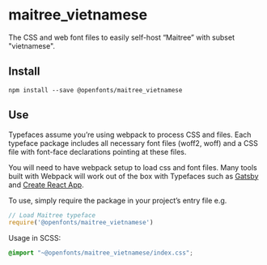 
# maitree_vietnamese

The CSS and web font files to easily self-host “Maitree” with subset "vietnamese".

## Install

`npm install --save @openfonts/maitree_vietnamese`

## Use

Typefaces assume you’re using webpack to process CSS and files. Each typeface
package includes all necessary font files (woff2, woff) and a CSS file with
font-face declarations pointing at these files.

You will need to have webpack setup to load css and font files. Many tools built
with Webpack will work out of the box with Typefaces such as [Gatsby](https://github.com/gatsbyjs/gatsby)
and [Create React App](https://github.com/facebookincubator/create-react-app).

To use, simply require the package in your project’s entry file e.g.

```javascript
// Load Maitree typeface
require('@openfonts/maitree_vietnamese')
```

Usage in SCSS:
```scss
@import "~@openfonts/maitree_vietnamese/index.css";
```
